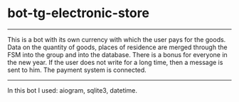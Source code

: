 # bot-tg-electronic-store
___
This is a bot with its own currency with which the user pays for the goods.
Data on the quantity of goods, places of residence are merged through the FSM into the group and into the database. There is a bonus for everyone in the new year. If the user does not write for a long time, then a message is sent to him. The payment system is connected.
___
In this bot I used: aiogram, sqlite3, datetime.

